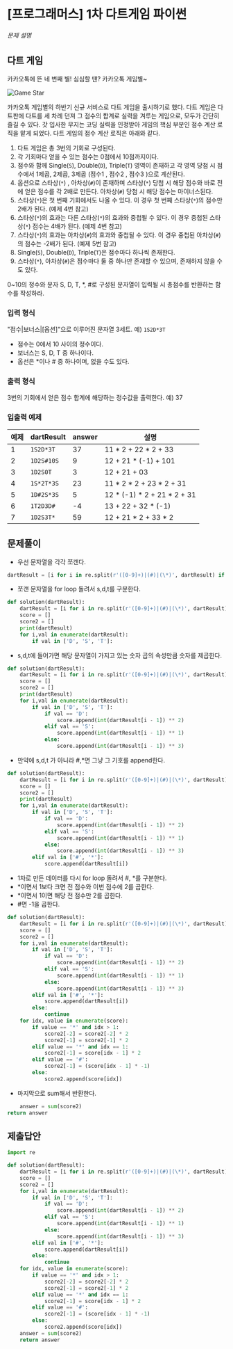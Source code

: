 # [프로그래머스] 1차 다트게임 파이썬

###### 문제 설명

## 다트 게임

카카오톡에 뜬 네 번째 별! 심심할 땐? 카카오톡 게임별~

![Game Star](http://t1.kakaocdn.net/welcome2018/gamestar.png)

카카오톡 게임별의 하반기 신규 서비스로 다트 게임을 출시하기로 했다. 다트 게임은 다트판에 다트를 세 차례 던져 그 점수의 합계로 실력을 겨루는 게임으로, 모두가 간단히 즐길 수 있다.
갓 입사한 무지는 코딩 실력을 인정받아 게임의 핵심 부분인 점수 계산 로직을 맡게 되었다. 다트 게임의 점수 계산 로직은 아래와 같다.

1. 다트 게임은 총 3번의 기회로 구성된다.
2. 각 기회마다 얻을 수 있는 점수는 0점에서 10점까지이다.
3. 점수와 함께 Single(`S`), Double(`D`), Triple(`T`) 영역이 존재하고 각 영역 당첨 시 점수에서 1제곱, 2제곱, 3제곱 (점수1 , 점수2 , 점수3 )으로 계산된다.
4. 옵션으로 스타상(`*`) , 아차상(`#`)이 존재하며 스타상(`*`) 당첨 시 해당 점수와 바로 전에 얻은 점수를 각 2배로 만든다. 아차상(`#`) 당첨 시 해당 점수는 마이너스된다.
5. 스타상(`*`)은 첫 번째 기회에서도 나올 수 있다. 이 경우 첫 번째 스타상(`*`)의 점수만 2배가 된다. (예제 4번 참고)
6. 스타상(`*`)의 효과는 다른 스타상(`*`)의 효과와 중첩될 수 있다. 이 경우 중첩된 스타상(`*`) 점수는 4배가 된다. (예제 4번 참고)
7. 스타상(`*`)의 효과는 아차상(`#`)의 효과와 중첩될 수 있다. 이 경우 중첩된 아차상(`#`)의 점수는 -2배가 된다. (예제 5번 참고)
8. Single(`S`), Double(`D`), Triple(`T`)은 점수마다 하나씩 존재한다.
9. 스타상(`*`), 아차상(`#`)은 점수마다 둘 중 하나만 존재할 수 있으며, 존재하지 않을 수도 있다.

0~10의 정수와 문자 S, D, T, *, #로 구성된 문자열이 입력될 시 총점수를 반환하는 함수를 작성하라.

### 입력 형식

"점수|보너스|[옵션]"으로 이루어진 문자열 3세트.
예) `1S2D*3T`

- 점수는 0에서 10 사이의 정수이다.
- 보너스는 S, D, T 중 하나이다.
- 옵선은 *이나 # 중 하나이며, 없을 수도 있다.

### 출력 형식

3번의 기회에서 얻은 점수 합계에 해당하는 정수값을 출력한다.
예) 37

### 입출력 예제

| 예제 | dartResult | answer | 설명                        |
| ---- | ---------- | ------ | --------------------------- |
| 1    | `1S2D*3T`  | 37     | 11 * 2 + 22 * 2 + 33        |
| 2    | `1D2S#10S` | 9      | 12 + 21 * (-1) + 101        |
| 3    | `1D2S0T`   | 3      | 12 + 21 + 03                |
| 4    | `1S*2T*3S` | 23     | 11 * 2 * 2 + 23 * 2 + 31    |
| 5    | `1D#2S*3S` | 5      | 12 * (-1) * 2 + 21 * 2 + 31 |
| 6    | `1T2D3D#`  | -4     | 13 + 22 + 32 * (-1)         |
| 7    | `1D2S3T*`  | 59     | 12 + 21 * 2 + 33 * 2        |

## 문제풀이

- 우선 문자열을 각각 쪼갠다.

```python
dartResult = [i for i in re.split(r'([0-9]+)|(#)|(\*)', dartResult) if i not in ['',None]]
```

- 쪼갠 문자열을 for loop 돌려서 s,d,t를 구분한다.

```python
def solution(dartResult):
    dartResult = [i for i in re.split(r'([0-9]+)|(#)|(\*)', dartResult) if i not in ['',None]]
    score = []
    score2 = []
    print(dartResult)
    for i,val in enumerate(dartResult):
        if val in ['D', 'S', 'T']:
```

- s,d,t에 들어가면 해당 문자열이 가지고 있는 숫자 곱의 속성만큼 숫자를 제곱한다.

```python
def solution(dartResult):
    dartResult = [i for i in re.split(r'([0-9]+)|(#)|(\*)', dartResult) if i not in ['',None]]
    score = []
    score2 = []
    print(dartResult)
    for i,val in enumerate(dartResult):
        if val in ['D', 'S', 'T']:
            if val == 'D':
                score.append(int(dartResult[i - 1]) ** 2)
            elif val == 'S':
                score.append(int(dartResult[i - 1]) ** 1)
            else:
                score.append(int(dartResult[i - 1]) ** 3)
```

- 만약에 s,d,t 가 아니라 #,*면 그냥 그 기호를 append한다.

```python
def solution(dartResult):
    dartResult = [i for i in re.split(r'([0-9]+)|(#)|(\*)', dartResult) if i not in ['',None]]
    score = []
    score2 = []
    print(dartResult)
    for i,val in enumerate(dartResult):
        if val in ['D', 'S', 'T']:
            if val == 'D':
                score.append(int(dartResult[i - 1]) ** 2)
            elif val == 'S':
                score.append(int(dartResult[i - 1]) ** 1)
            else:
                score.append(int(dartResult[i - 1]) ** 3)
        elif val in ['#', '*']:
            score.append(dartResult[i])
```

- 1차로 만든 데이터를 다시 for loop 돌려서 #, *를 구분한다.
- *이면서 1보다 크면 전 점수와 이번 점수에 2를 곱한다.
- *이면서 1이면 해당 전 점수만 2를 곱한다.
- #면 -1을 곱한다.

```python
def solution(dartResult):
    dartResult = [i for i in re.split(r'([0-9]+)|(#)|(\*)', dartResult) if i not in ['',None]]
    score = []
    score2 = []
    for i,val in enumerate(dartResult):
        if val in ['D', 'S', 'T']:
            if val == 'D':
                score.append(int(dartResult[i - 1]) ** 2)
            elif val == 'S':
                score.append(int(dartResult[i - 1]) ** 1)
            else:
                score.append(int(dartResult[i - 1]) ** 3)
        elif val in ['#', '*']:
            score.append(dartResult[i])
        else:
            continue
    for idx, value in enumerate(score):
        if value == '*' and idx > 1:
            score2[-2] = score2[-2] * 2
            score2[-1] = score2[-1] * 2
        elif value == '*' and idx == 1:
            score2[-1] = score[idx - 1] * 2
        elif value == '#':
            score2[-1] = (score[idx - 1] * -1)
        else:
            score2.append(score[idx])
```

- 마지막으로 sum해서 반환한다.

```python
	answer = sum(score2)
return answer
```

## 제출답안

```python
import re

def solution(dartResult):
    dartResult = [i for i in re.split(r'([0-9]+)|(#)|(\*)', dartResult) if i not in ['',None]]
    score = []
    score2 = []
    for i,val in enumerate(dartResult):
        if val in ['D', 'S', 'T']:
            if val == 'D':
                score.append(int(dartResult[i - 1]) ** 2)
            elif val == 'S':
                score.append(int(dartResult[i - 1]) ** 1)
            else:
                score.append(int(dartResult[i - 1]) ** 3)
        elif val in ['#', '*']:
            score.append(dartResult[i])
        else:
            continue
    for idx, value in enumerate(score):
        if value == '*' and idx > 1:
            score2[-2] = score2[-2] * 2
            score2[-1] = score2[-1] * 2
        elif value == '*' and idx == 1:
            score2[-1] = score[idx - 1] * 2
        elif value == '#':
            score2[-1] = (score[idx - 1] * -1)
        else:
            score2.append(score[idx])
    answer = sum(score2)
    return answer
```

